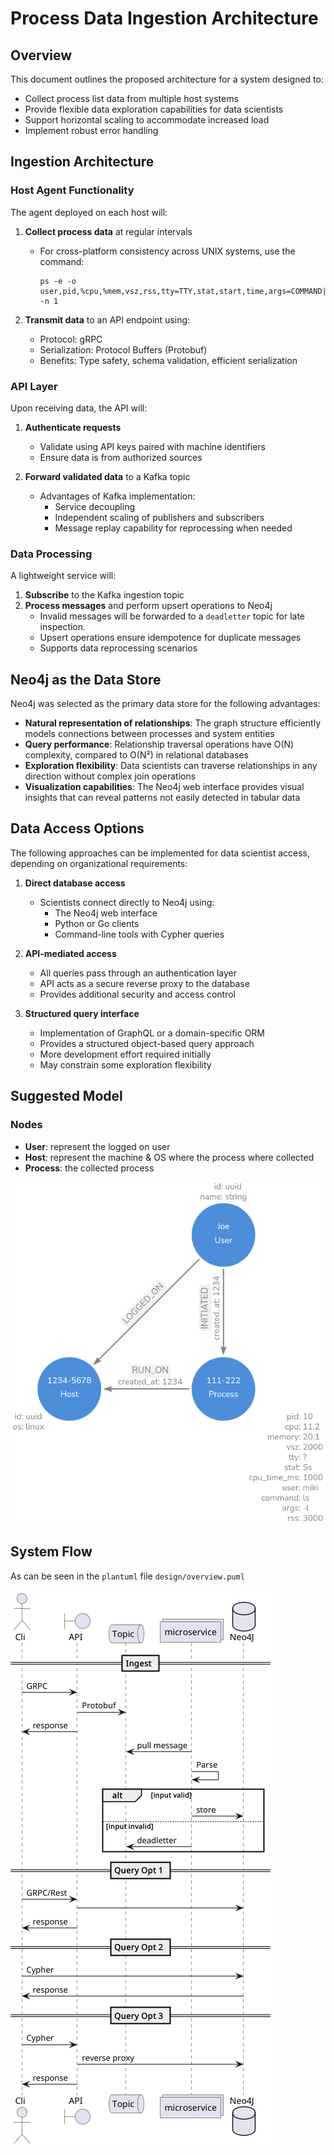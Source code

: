# Process Data Ingestion Architecture

## Overview

This document outlines the proposed architecture for a system designed to:

* Collect process list data from multiple host systems
* Provide flexible data exploration capabilities for data scientists
* Support horizontal scaling to accommodate increased load
* Implement robust error handling

## Ingestion Architecture

### Host Agent Functionality

The agent deployed on each host will:

1. **Collect process data** at regular intervals
   * For cross-platform consistency across UNIX systems, use the command:
     ```
     ps -e -o user,pid,%cpu,%mem,vsz,rss,tty=TTY,stat,start,time,args=COMMAND|head -n 1
     ```

2. **Transmit data** to an API endpoint using:
   * Protocol: gRPC
   * Serialization: Protocol Buffers (Protobuf)
   * Benefits: Type safety, schema validation, efficient serialization

### API Layer

Upon receiving data, the API will:

1. **Authenticate requests**
   * Validate using API keys paired with machine identifiers
   * Ensure data is from authorized sources

2. **Forward validated data** to a Kafka topic
   * Advantages of Kafka implementation:
     * Service decoupling
     * Independent scaling of publishers and subscribers
     * Message replay capability for reprocessing when needed

### Data Processing

A lightweight service will:

1. **Subscribe** to the Kafka ingestion topic
2. **Process messages** and perform upsert operations to Neo4j
   * Invalid messages will be forwarded to a `deadletter` topic for late inspection.
   * Upsert operations ensure idempotence for duplicate messages
   * Supports data reprocessing scenarios

## Neo4j as the Data Store

Neo4j was selected as the primary data store for the following advantages:

* **Natural representation of relationships**: The graph structure efficiently models connections between processes and system entities
* **Query performance**: Relationship traversal operations have O(N) complexity, compared to O(N²) in relational databases
* **Exploration flexibility**: Data scientists can traverse relationships in any direction without complex join operations
* **Visualization capabilities**: The Neo4j web interface provides visual insights that can reveal patterns not easily detected in tabular data

## Data Access Options

The following approaches can be implemented for data scientist access, depending on organizational requirements:

1. **Direct database access**
   * Scientists connect directly to Neo4j using:
     * The Neo4j web interface
     * Python or Go clients
     * Command-line tools with Cypher queries

2. **API-mediated access**
   * All queries pass through an authentication layer
   * API acts as a secure reverse proxy to the database
   * Provides additional security and access control

3. **Structured query interface**
   * Implementation of GraphQL or a domain-specific ORM 
   * Provides a structured object-based query approach
   * More development effort required initially
   * May constrain some exploration flexibility

## Suggested Model

### Nodes
* **User**: represent the logged on user
* **Host**: represent the machine & OS where the process where collected
* **Process**: the collected process

![image](design/suggested_graph.png)

## System Flow

As can be seen in the `plantuml` file `design/overview.puml`

![image](design/overview.png)
